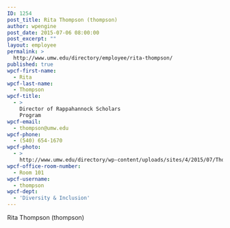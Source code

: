 ```yaml
---
ID: 1254
post_title: Rita Thompson (thompson)
author: wpengine
post_date: 2015-07-06 08:00:00
post_excerpt: ""
layout: employee
permalink: >
  http://www.umw.edu/directory/employee/rita-thompson/
published: true
wpcf-first-name:
  - Rita
wpcf-last-name:
  - Thompson
wpcf-title:
  - >
    Director of Rappahannock Scholars
    Program
wpcf-email:
  - thompson@umw.edu
wpcf-phone:
  - (540) 654-1670
wpcf-photo:
  - >
    http://www.umw.edu/directory/wp-content/uploads/sites/4/2015/07/Thompson-Rita11.jpg
wpcf-office-room-number:
  - Room 101
wpcf-username:
  - thompson
wpcf-dept:
  - 'Diversity & Inclusion'
---
```

Rita Thompson (thompson)